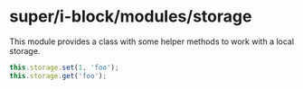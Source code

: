# super/i-block/modules/storage

This module provides a class with some helper methods to work with a local storage.

```js
this.storage.set(1, 'foo');
this.storage.get('foo');
```
